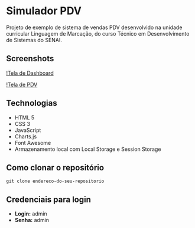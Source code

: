 # Simulador PDV

Projeto de exemplo de sistema de vendas PDV desenvolvido na unidade curricular Linguagem de Marcação, do curso Técnico em Desenvolvimento de Sistemas do SENAI.

## Screenshots 

[!Tela de Dashboard](https://github.com/Gru7z/simulador-PDV/blob/master/Telas/dashboard.png "Tela de Dashboard")

[!Tela de PDV](https://github.com/Gru7z/simulador-PDV/blob/master/Telas/PDV.png "Tela de PDV")

## Technologias 

- HTML 5
- CSS 3 
- JavaScript
- Charts.js
- Font Awesome
- Armazenamento local com Local Storage e Session Storage

    
## Como clonar o repositório

```console
git clone endereco-do-seu-repositorio
```

## Credenciais para login

- **Login:** admin
- **Senha:** admin
